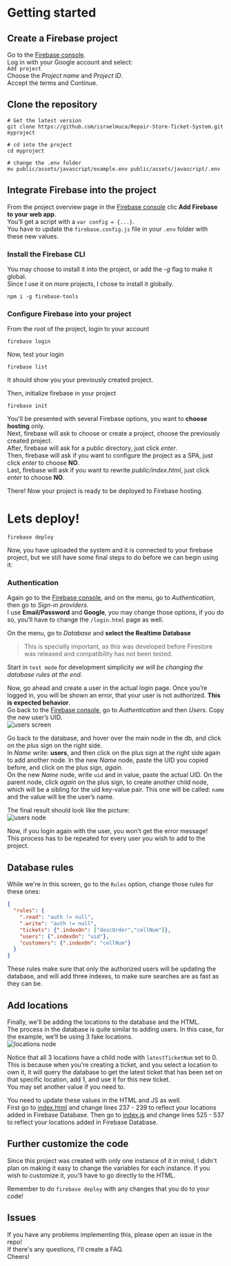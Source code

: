 
# Getting started

## Create a Firebase project
Go to the [Firebase console](https://console.firebase.google.com).  
Log in with your Google account and select:  
`Add project`  
Choose the _Project name_ and _Project ID_.  
Accept the terms and Continue.

## Clone the repository
```shell
# Get the latest version
git clone https://github.com/israelmuca/Repair-Store-Ticket-System.git myproject

# cd into the project
cd myproject

# change the .env folder
mv public/assets/javascript/example.env public/assets/javascript/.env
```

## Integrate Firebase into the project
From the project overview page in the [Firebase console](https://console.firebase.google.com/) clic **Add Firebase to your web app**.  
You’ll get a script with a `var config = {...}`.  
You have to update the `firebase.config.js` file in your `.env` folder with these new values.

### Install the Firebase CLI
You may choose to install it into the project, or add the _-g_ flag to make it global.  
Since I use it on more projects, I chose to install it globally.
```shell
npm i -g firebase-tools
```
### Configure Firebase into your project

From the root of the project, login to your account
```shell
firebase login
```

Now, test your login
```shell
firebase list
```
It should show you your previously created project.  

Then, initialize firebase in your project
```shell
firebase init
```
You'll be presented with several Firebase options, you want to **choose hosting** only.  
Next, firebase will ask to choose or create a project, choose the previously created project.  
After, firebase will ask for a public directory, just click _enter_.  
Then, firebase will ask if you want to configure the project as a SPA, just click _enter_ to choose **NO**.  
Last, firebase will ask if you want to rewrite _public/index.html_, just click _enter_ to choose **NO**.  

There! Now your project is ready to be deployed to Firebase hosting.

# Lets deploy!

```shell
firebase deploy
```

Now, you have uploaded the system and it is connected to your firebase project, but we still have some final steps to do before we can begin using it:

### Authentication
Again go to the [Firebase console](https://console.firebase.google.com), and on the menu, go to _Authentication_, then go to _Sign-in providers_.  
I use **Email/Password** and **Google**, you may change those options, if you do so, you’ll have to change the `/login.html` page as well.

On the menu, go to _Database_ and **select the Realtime Database**
>This is specially important, as this was developed before Firestore was released and compatibility has not been tested.  

Start in `test mode` for development simplicity _we will be changing the database rules at the end_.

Now, go ahead and create a user in the actual login page. Once you’re logged in, you will be shown an error, that your user is not authorized. **This is expected behavior**.  
Go back to the [Firebase console](https://console.firebase.google.com), go to _Authentication_ and then _Users_. Copy the new user’s UID.  
![users screen](https://github.com/israelmuca/repair-store-ticket-system/raw/master/docs/assets/user-created.png "Users screen")


Go back to the database, and hover over the main node in the db, and click on the _plus_ sign on the right side.  
In _Name_ write: **users**, and then click on the plus sign at the right side again to add another node. In the new _Name_ node, paste the UID you copied before, and click on the plus sign, _again_.  
On the new _Name_ node, write `uid` and in value, paste the actual UID. On the parent node, click _again_ on the plus sign, to create another child node, which will be a sibling for the uid key-value pair. This one will be called: `name` and the value will be the user’s name.  

The final result should look like the picture:  
![users node](https://github.com/israelmuca/repair-store-ticket-system/raw/master/docs/assets/users-node.png "Users node")  

Now, if you login again with the user, you won’t get the error message!  
This process has to be repeated for every user you wish to add to the project.


## Database rules
While we're in this screen, go to the `Rules` option, change those rules for these ones:
```json
{
  "rules": {
    ".read": "auth != null",
    ".write": "auth != null",
    "tickets": {".indexOn": ["descOrder","cellNum"]},
    "users": {".indexOn": "uid"},
    "customers": {".indexOn": "cellNum"}
  }
}
```
These rules make sure that only the authorized users will be updating the database, and will add three indexes, to make sure searches are as fast as they can be.  


## Add locations
Finally, we'll be adding the locations to the database and the HTML.  
The process in the database is quite similar to adding users. In this case, for the example, we’ll be using 3 fake locations.  
![locations node](https://github.com/israelmuca/repair-store-ticket-system/raw/master/docs/assets/locations-node.png "Locations node")  

Notice that all 3 locations have a child node with `latestTicketNum` set to 0.  
This is because when you're creating a ticket, and you select a location to own it, it will query the database to get the latest ticket that has been set on that specific location, add 1, and use it for this new ticket.  
You may set another value if you need to.

You need to update these values in the HTML and JS as well.  
First go to [index.html](https://github.com/israelmuca/Repair-Store-Ticket-System/blob/master/public/index.html) and change lines 237 - 239 to reflect your locations added in Firebase Database.
Then go to [index.js](https://github.com/israelmuca/Repair-Store-Ticket-System/blob/master/public/assets/javascript/index.js) and change lines 525 - 537 to reflect your locations added in Firebase Database.

## Further customize the code
Since this project was created with only one instance of it in mind, I didn't plan on making it easy to change the variables for each instance. If you wish to customize it, you'll have to go directly to the HTML.  

Remember to do `firebase deploy` with any changes that you do to your code!

## Issues
If you have any problems implementing this, please open an issue in the repo!  
If there's any questions, I'll create a FAQ.  
Cheers!